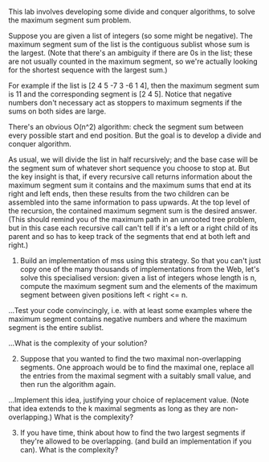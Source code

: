 This lab involves developing some divide and conquer algorithms, to solve the maximum segment sum problem.

Suppose you are given a list of integers (so some might be negative). The maximum segment sum of the list is the contiguous sublist whose sum is the largest. (Note that there's an ambiguity if there are 0s in the list; these are not usually counted in the maximum segment, so we're actually looking for the shortest sequence with the largest sum.)

For example if the list is [2 4 5 -7 3 -6 1 4], then the maximum segment sum is 11 and the corresponding segment is [2 4 5]. Notice that negative numbers don't necessary act as stoppers to maximum segments if the sums on both sides are large.

There's an obvious O(n^2) algorithm: check the segment sum between every possible start and end position. But the goal is to develop a divide and conquer algorithm.

As usual, we will divide the list in half recursively; and the base case will be the segment sum of whatever short sequence you choose to stop at. But the key insight is that, if every recursive call returns information about the maximum segment sum it contains and the maximum sums that end at its right and left ends, then these results from the two children can be assembled into the same information to pass upwards. At the top level of the recursion, the contained maximum segment sum is the desired answer. (This should remind you of the maximum path in an unrooted tree problem, but in this case each recursive call can't tell if it's a left or a right child of its parent and so has to keep track of the segments that end at both left and right.)

1. Build an implementation of mss using this strategy. So that you can't just copy one of the many thousands of implementations from the Web, let's solve this specialised version: given a list of integers whose length is n, compute the maximum segment sum and the elements of the maximum segment between given positions left < right <= n.

...Test your code convincingly, i.e. with at least some examples where the maximum segment contains negative numbers and where the maximum segment is the entire sublist.

...What is the complexity of your solution?

2. Suppose that you wanted to find the two maximal non-overlapping segments. One approach would be to find the maximal one, replace all the entries from the maximal segment with a suitably small value, and then run the algorithm again.

...Implement this idea, justifying your choice of replacement value. (Note that idea extends to the k maximal segments as long as they are non-overlapping.) What is the complexity?

3. If you have time, think about how to find the two largest segments if they're allowed to be overlapping. (and build an implementation if you can). What is the complexity?
